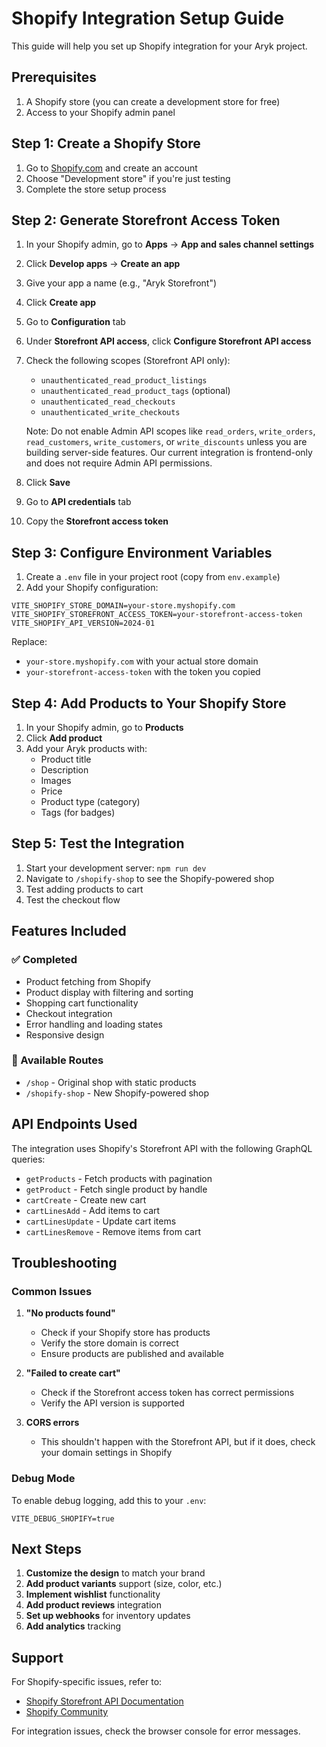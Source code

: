 # Shopify Integration Setup Guide

This guide will help you set up Shopify integration for your Aryk project.

## Prerequisites

1. A Shopify store (you can create a development store for free)
2. Access to your Shopify admin panel

## Step 1: Create a Shopify Store

1. Go to [Shopify.com](https://www.shopify.com) and create an account
2. Choose "Development store" if you're just testing
3. Complete the store setup process

## Step 2: Generate Storefront Access Token

1. In your Shopify admin, go to **Apps** → **App and sales channel settings**
2. Click **Develop apps** → **Create an app**
3. Give your app a name (e.g., "Aryk Storefront")
4. Click **Create app**
5. Go to **Configuration** tab
6. Under **Storefront API access**, click **Configure Storefront API access**
7. Check the following scopes (Storefront API only):
   - `unauthenticated_read_product_listings`
   - `unauthenticated_read_product_tags` (optional)
   - `unauthenticated_read_checkouts`
   - `unauthenticated_write_checkouts`
   
   Note: Do not enable Admin API scopes like `read_orders`, `write_orders`, `read_customers`, `write_customers`, or `write_discounts` unless you are building server-side features. Our current integration is frontend-only and does not require Admin API permissions.
8. Click **Save**
9. Go to **API credentials** tab
10. Copy the **Storefront access token**

## Step 3: Configure Environment Variables

1. Create a `.env` file in your project root (copy from `env.example`)
2. Add your Shopify configuration:

```env
VITE_SHOPIFY_STORE_DOMAIN=your-store.myshopify.com
VITE_SHOPIFY_STOREFRONT_ACCESS_TOKEN=your-storefront-access-token
VITE_SHOPIFY_API_VERSION=2024-01
```

Replace:
- `your-store.myshopify.com` with your actual store domain
- `your-storefront-access-token` with the token you copied

## Step 4: Add Products to Your Shopify Store

1. In your Shopify admin, go to **Products**
2. Click **Add product**
3. Add your Aryk products with:
   - Product title
   - Description
   - Images
   - Price
   - Product type (category)
   - Tags (for badges)

## Step 5: Test the Integration

1. Start your development server: `npm run dev`
2. Navigate to `/shopify-shop` to see the Shopify-powered shop
3. Test adding products to cart
4. Test the checkout flow

## Features Included

### ✅ Completed
- Product fetching from Shopify
- Product display with filtering and sorting
- Shopping cart functionality
- Checkout integration
- Error handling and loading states
- Responsive design

### 🔄 Available Routes
- `/shop` - Original shop with static products
- `/shopify-shop` - New Shopify-powered shop

## API Endpoints Used

The integration uses Shopify's Storefront API with the following GraphQL queries:
- `getProducts` - Fetch products with pagination
- `getProduct` - Fetch single product by handle
- `cartCreate` - Create new cart
- `cartLinesAdd` - Add items to cart
- `cartLinesUpdate` - Update cart items
- `cartLinesRemove` - Remove items from cart

## Troubleshooting

### Common Issues

1. **"No products found"**
   - Check if your Shopify store has products
   - Verify the store domain is correct
   - Ensure products are published and available

2. **"Failed to create cart"**
   - Check if the Storefront access token has correct permissions
   - Verify the API version is supported

3. **CORS errors**
   - This shouldn't happen with the Storefront API, but if it does, check your domain settings in Shopify

### Debug Mode

To enable debug logging, add this to your `.env`:
```env
VITE_DEBUG_SHOPIFY=true
```

## Next Steps

1. **Customize the design** to match your brand
2. **Add product variants** support (size, color, etc.)
3. **Implement wishlist** functionality
4. **Add product reviews** integration
5. **Set up webhooks** for inventory updates
6. **Add analytics** tracking

## Support

For Shopify-specific issues, refer to:
- [Shopify Storefront API Documentation](https://shopify.dev/api/storefront)
- [Shopify Community](https://community.shopify.com/)

For integration issues, check the browser console for error messages.
